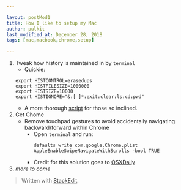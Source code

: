 ```yaml
---

layout: postMod1
title: How I like to setup my Mac
author: pulkit
last_modified_at: December 28, 2018
tags: [mac,macbook,chrome,setup]

---
```


1. Tweak how history is maintained in by `terminal`
	* Quickie:
	```
	export HISTCONTROL=erasedups
    export HISTFILESIZE=1000000
    export HISTSIZE=10000
	export HISTIGNORE="&:[ ]*:exit:clear:ls:cd:pwd"
	```
	* A more thorough [script](https://gist.github.com/pulkitsinghal/077fd7d083c9c4fe7336) for those so inclined.
2. Get Chome
	* Remove touchpad gestures to avoid accidentally navigating backward/forward within Chrome
		* Open `terminal` and run:
			```
			defaults write com.google.Chrome.plist AppleEnableSwipeNavigateWithScrolls -bool TRUE
			```
		* Credit for this solution goes to [OSXDaily](http://osxdaily.com/2015/05/09/disable-swipe-navigation-google-chrome-mac/)
3. *more to come*

> Written with [StackEdit](https://stackedit.io/).
<!--stackedit_data:
eyJoaXN0b3J5IjpbLTc0NjUzNjYzNl19
-->